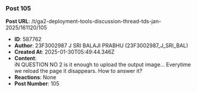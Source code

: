 ### Post 105
**Post URL**: /t/ga2-deployment-tools-discussion-thread-tds-jan-2025/161120/105
- **ID**: 587762
- **Author**: 23F3002987 J SRI BALAJI PRABHU (23F3002987_J_SRI_BAL)
- **Created At**: 2025-01-30T05:49:44.346Z
- **Content**:  
  iN QUESTION NO 2 is it enough to upload the  output image… Everytime we reload the page it disappears. How to answer it?
- **Reactions**: None
- **Post Number**: 105


